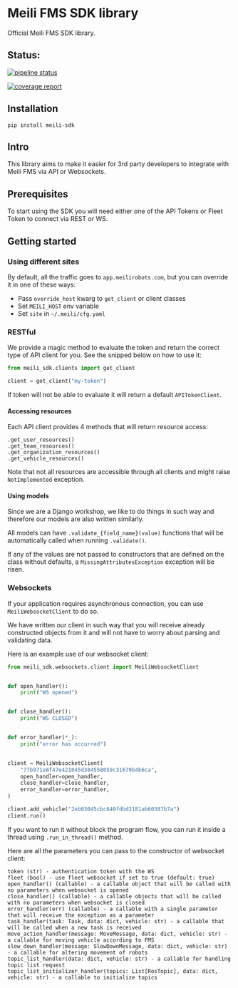 # Meili FMS SDK library

Official Meili FMS SDK library.

## Status:

[![pipeline status](https://gitlab.com/meilirobots/dev/meili-sdk/badges/master/pipeline.svg)](https://gitlab.com/meilirobots/dev/meili-sdk/-/commits/release)

[![coverage report](https://gitlab.com/meilirobots/dev/meili-sdk/badges/master/coverage.svg)](https://gitlab.com/meilirobots/dev/meili-sdk/-/commits/release)


## Installation

```shell
pip install meili-sdk
```

## Intro

This library aims to make it easier for 3rd party developers to integrate with
Meili FMS via API or Websockets.

## Prerequisites

To start using the SDK you will need either one of the API Tokens or Fleet Token
to connect via REST or WS.

## Getting started

### Using different sites

By default, all the traffic goes to `app.meilirobots.com`, but you can override it in one of these ways:

- Pass `override_host` kwarg to `get_client` or client classes
- Set `MEILI_HOST` env variable
- Set `site` in `~/.meili/cfg.yaml`

### RESTful

We provide a magic method to evaluate the token and return the correct type
of API client for you. See the snipped below on how to use it:

```python
from meili_sdk.clients import get_client

client = get_client("my-token")
```

If token will not be able to evaluate it will return a default `APITokenClient`.

#### Accessing resources

Each API client provides 4 methods that will return resource access:

```
.get_user_resources()
.get_team_resources()
.get_organization_resources()
.get_vehicle_resources()
```

Note that not all resources are accessible through all clients and might raise
`NotImplemented` exception.

#### Using models

Since we are a Django workshop, we like to do things in such way and therefore our models 
are also written similarly.

All models can have `.validate_{field_name}(value)` functions that will be automatically 
called when running `.validate()`.

If any of the values are not passed to constructors that are defined on the class without
defaults, a `MissingAttributesException` exception will be risen.

### Websockets

If your application requires asynchronous connection, you can use `MeiliWebsocketClient` to do so.

We have written our client in such way that you will receive already constructed objects from it
and will not have to worry about parsing and validating data.

Here is an example use of our websocket client:

```python
from meili_sdk.websockets.client import MeiliWebsocketClient


def open_handler():
    print("WS opened")


def close_handler():
    print("WS CLOSED")


def error_handler(*_):
    print("error has occurred")


client = MeiliWebsocketClient(
    "77b971e8f47e421045d384558059c31679b4b6ca",
    open_handler=open_handler,
    close_handler=close_handler,
    error_handler=error_handler,
)

client.add_vehicle("2eb03045cbc640fdbd2181ab60387b7a")
client.run()
```

If you want to run it without block the program flow, you can run it inside a thread
using `.run_in_thread()` method.

Here are all the parameters you can pass to the constructor of websocket client:

```
token (str) - authentication token with the WS
fleet (bool) - use fleet websocket if set to true (default: true)
open_handler() (callable) - a callable object that will be called with no parameters when websocket is opened
close_handler() (callable) - a callable objects that will be called with no parameters when websocket is closed
error_handler(err) (callable) - a callable with a single parameter that will receive the exception as a parameter
task_handler(task: Task, data: dict, vehicle: str) - a callable that will be called when a new task is received
move_action_handler(message: MoveMessage, data: dict, vehicle: str) - a callable for moving vehicle according to FMS
slow_down_handler(message: SlowDownMessage, data: dict, vehicle: str) - a callable for altering movement of robots
topic_list_handler(data: dict, vehicle: str) - a callable for handling topic list request
topic_list_initializer_handler(topics: List[RosTopic], data: dict, vehicle: str) - a callable to initialize topics
```
